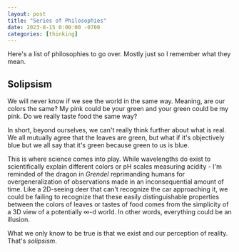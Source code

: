 ```yaml
---
layout: post
title: "Series of Philosophies"
date: 2023-8-15 0:00:00 -0700
categories: [thinking]
---
```


<script src="https://cdn.mathjax.org/mathjax/latest/MathJax.js?config=TeX-AMS-MML_HTMLorMML" type="text/javascript"></script>

Here's a list of philosophies to go over. Mostly just so I remember what they mean.

## Solipsism

We will never know if we see the world in the same way. Meaning, are our colors the same? My pink could be your green and your green could be my pink. Do we really taste food the same way?

In short, beyond ourselves, we can't really think further about what is real. We all mutually agree that the leaves are green, but what if it's objectively blue but we all say that it's green because green to us is blue.

This is where science comes into play. While wavelengths do exist to scientifically explain different colors or pH scales measuring acidity - I'm reminded of the dragon in _Grendel_ reprimanding humans for overgeneralization of observations made in an inconsequential amount of time. Like a 2D-seeing deer that can't recognize the car approaching it, we could be failing to recognize that these easily distinguishable properties between the colors of leaves or tastes of food comes from the simplicity of a 3D view of a potentially ∞-d world. In other words, everything could be an illusion.

What we only know to be true is that we exist and our perception of reality. That's _solipsism_.
